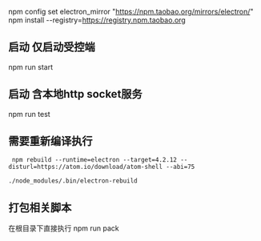 npm config set electron_mirror "https://npm.taobao.org/mirrors/electron/"
npm install --registry=https://registry.npm.taobao.org

## 启动 仅启动受控端
npm run start
## 启动 含本地http socket服务
npm run test


## 需要重新编译执行


```
 npm rebuild --runtime=electron --target=4.2.12 --disturl=https://atom.io/download/atom-shell --abi=75

./node_modules/.bin/electron-rebuild
```


## 打包相关脚本
  在根目录下直接执行 npm run pack